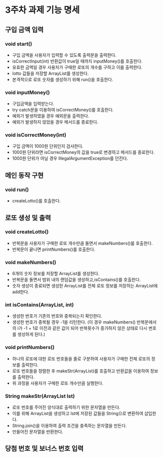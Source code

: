 # 3주차 과제 기능 명세

## 구입 금액 입력
### void start()
- 구입 금액을 사용자가 입력할 수 있도록 출력문을 출력한다.
- isCorrectInput(int) 반환값이 true일 때까지 inputMoney()를 호출한다.
- 유효한 금액일 경우 사용자가 구매한 로또의 개수를 구하고 이를 출력한다.
- lotto 값들을 저장할 ArrayList를 생성한다.
- 본격적으로 로또 숫자를 생성하기 위해 run()을 호출한다.

### void inputMoney()
- 구입금액을 입력받는다.
- try catch문을 이용하여 isCorrectMoney()를 호출한다.
- 예외가 발생하였을 경우 예외문을 출력한다.
- 예외가 발생하지 않았을 경우 메서드를 종료한다.

### void isCorrectMoney(int)
- 구입 금액이 1000원 단위인지 검사한다.
- 1000원 단위라면 isCorrectMoney의 값을 true로 변경하고 메서드를 종료한다.
- 1000원 단위가 아닐 경우 IllegalArgumentException를 던진다.

## 메인 동작 구현
### void run()
- createLotto()를 호출한다.

## 로또 생성 및 출력
### void createLotto()
- 반복문을 사용자가 구매한 로또 개수만큼 돌면서 makeNumbers()를 호출한다.
- 반복문이 끝나면 printNumbers()를 호출한다.

### void makeNumbers()
- 6개의 숫자 정보를 저장할 ArrayList를 생성한다.
- 반복문을 돌면서 범위 내의 랜덤값을 생성하고,isContains()를 호출한다.
- 숫자 생성이 종료되면 생성한 ArrayList를 전체 로또 정보를 저장하는 ArrayList에 add한다.

### int isContains(ArrayList<Integer>, int)
- 생성한 번호가 기존의 번호와 중복되는지 확인한다.
- 생성한 번호가 중복될 경우 -1을 리턴한다. (이 경우 makeNumbers() 반복문에서의 i가 -1 + 1로 이전과 같은 값이 되어 반복횟수가 증가하지 않은 상태로 다시 번호를 생성하게 된다.)

### void printNumbers()
- 하나의 로또에 대한 로또 번호들을 줄로 구분하여 사용자가 구매한 전체 로또의 정보를 출력한다.
- 로또 번호들을 정렬한 후 makeStr(ArrayList<Integer>)를 호출하고 반환값을 이용하여 정보를 출력한다.
- 위 과정을 사용자가 구매한 로또 개수만큼 실행한다.

### String makeStr(ArrayList<Integer> lst)
- 로또 번호를 주어진 양식대로 출력하기 위한 문자열을 만든다.
- 이를 위해 ArrayList<String>을 생성하고 lst에 저장된 값들을 String으로 변환하여 삽입한다.
- String.join()을 이용하여 출력 조건을 충족하는 문자열을 만든다.
- 만들어진 문자열을 반환한다.

## 당첨 번호 및 보너스 번호 입력
